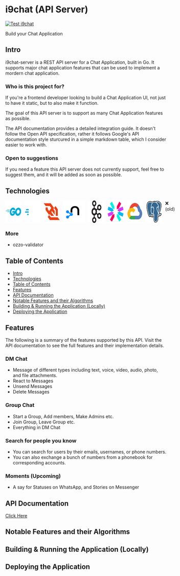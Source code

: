 # i9chat (API Server)

[![Test i9chat](https://github.com/the-real-i9/i9chat-server/actions/workflows/test.yml/badge.svg)](https://github.com/the-real-i9/i9chat-server/actions/workflows/test.yml)

Build your Chat Application

## Intro

i9chat-server is a REST API server for a Chat Application, built in Go. It supports major chat application features that can be used to implement a mordern chat application.

### Who is this project for?

If you're a frontend developer looking to build a Chat Application UI, not just to have it static, but to also make it function.

The goal of this API server is to support as many Chat Application features as possible.

The API documentation provides a detailed integration guide. It doesn't follow the Open API specification, rather it follows Google's API documentation style sturcured in a simple markdown table, which I consider easier to work with.

### Open to suggestions

If you need a feature this API server does not currently support, feel free to suggest them, and it will be added as soon as possible.

## Technologies

<div style="display: flex;">
<img style="margin-right: 10px" alt="go" width="50" src="./z_at/tech-icons/go-original-wordmark.svg" />
<img style="margin-right: 10px" alt="go" width="50" src="./z_at/tech-icons/gofiber.svg" />
<img style="margin-right: 10px" alt="go" width="50" src="./z_at/tech-icons/websocket.svg" />
<img style="margin-right: 10px" alt="neo4j" width="70" src="./z_at/tech-icons/neo4j-original.svg" />
<img style="margin-right: 10px" alt="nodejs" width="50" src="./z_at/tech-icons/apachekafka-original.svg" />
<img style="margin-right: 10px" alt="go" width="50" src="./z_at/tech-icons/jwt.svg" />
<img style="margin-right: 10px" alt="nodejs" width="50" src="./z_at/tech-icons/googlecloud-original.svg" />
<img style="margin-right: 10px" alt="postgresql" width="50" src="./z_at/tech-icons/postgresql-original.svg" /> ❌ (old)
</div>

### More

- ozzo-validator

## Table of Contents

- [Intro](#intro)
- [Technologies](#technologies)
- [Table of Contents](#table-of-contents)
- [Features](#features)
- [API Documentation](./API%20doc.md)
- [Notable Features and their Algorithms](#notable-features-and-their-algorithms)
- [Building & Running the Application (Locally)](#building--running-the-application-locally)
- [Deploying the Application](#deploying-the-application)

## Features

The following is a summary of the features supported by this API. Visit the API documentation to see the full features and their implementation details.

### DM Chat

- Message of different types including text, voice, video, audio, photo, and file attachments.
- React to Messages
- Unsend Messages
- Delete Messages

### Group Chat

- Start a Group, Add members, Make Admins etc.
- Join Group, Leave Group etc.
- Everything in DM Chat

### Search for people you know

- You can search for users by their emails, usernames, or phone numbers.
- You can also exchange a bunch of numbers from a phonebook for corresponding accounts.

### Moments (Upcoming)

- A say for Statuses on WhatsApp, and Stories on Messenger

## API Documentation

[Click Here](./API%20doc.md)

## Notable Features and their Algorithms

## Building & Running the Application (Locally)

## Deploying the Application
